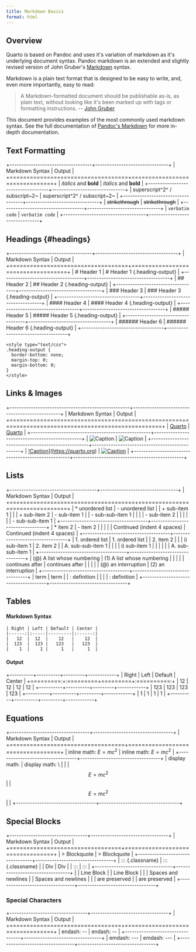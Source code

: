 ```yaml
---
title: Markdown Basics
format: html
---
```


## Overview

Quarto is based on Pandoc and uses it's variation of markdown as it's underlying document syntax. Pandoc markdown is an extended and slightly revised version of John Gruber's [Markdown](https://daringfireball.net/projects/markdown/) syntax.

Markdown is a plain text format that is designed to be easy to write, and, even more importantly, easy to read:

> A Markdown-formatted document should be publishable as-is, as plain text, without looking like it's been marked up with tags or formatting instructions. -- [John Gruber](https://daringfireball.net/projects/markdown/syntax#philosophy)

This document provides examples of the most commonly used markdown syntax. See the full documentation of [Pandoc's Markdown](https://pandoc.org/MANUAL.html#pandocs-markdown) for more in-depth documentation.

## Text Formatting

+-----------------------------------+-------------------------------+
| Markdown Syntax                   | Output                        |
+===================================+===============================+
|     *italics* and **bold**        | *italics* and **bold**        |
+-----------------------------------+-------------------------------+
|     superscript^2^ / subscript~2~ | superscript^2^ / subscript~2~ |
+-----------------------------------+-------------------------------+
|     ~~strikethrough~~             | ~~strikethrough~~             |
+-----------------------------------+-------------------------------+
|     `verbatim code`               | `verbatim code`               |
+-----------------------------------+-------------------------------+

## Headings {#headings}

+-----------------------------------+-----------------------------------+
| Markdown Syntax                   | Output                            |
+===================================+===================================+
|     # Header 1                    | # Header 1 {.heading-output}      |
+-----------------------------------+-----------------------------------+
|     ## Header 2                   | ## Header 2 {.heading-output}     |
+-----------------------------------+-----------------------------------+
|     ### Header 3                  | ### Header 3 {.heading-output}    |
+-----------------------------------+-----------------------------------+
|     #### Header 4                 | #### Header 4 {.heading-output}   |
+-----------------------------------+-----------------------------------+
|     ##### Header 5                | ##### Header 5 {.heading-output}  |
+-----------------------------------+-----------------------------------+
|     ###### Header 6               | ###### Header 6 {.heading-output} |
+-----------------------------------+-----------------------------------+

```{=html}
<style type="text/css">
.heading-output {
  border-bottom: none;
  margin-top: 0;
  margin-bottom: 0;
}
</style>
```
## Links & Images

+---------------------------------------------------+-----------------------------------------------+
| Markdown Syntax                                   | Output                                        |
+===================================================+===============================================+
|     [Quarto](https://quarto.org)                  | [Quarto](https://quarto.org)                  |
+---------------------------------------------------+-----------------------------------------------+
|     ![Caption](elephant.png)                      | ![Caption](elephant.png)                      |
+---------------------------------------------------+-----------------------------------------------+
|     [!Caption](elephant.png)](https://quarto.org) | [![Caption](elephant.png)](https:/quarto.org) |
+---------------------------------------------------+-----------------------------------------------+

## Lists

+-------------------------------------+---------------------------------+
| Markdown Syntax                     | Output                          |
+=====================================+=================================+
|     * unordered list                | -   unordered list              |
|         + sub-item 1                |                                 |
|         + sub-item 2                |     -   sub-item 1              |
|             - sub-sub-item 1        |                                 |
|                                     |     -   sub-item 2              |
|                                     |                                 |
|                                     |         -   sub-sub-item 1      |
+-------------------------------------+---------------------------------+
|     *   item 2                      | -   item 2                      |
|                                     |                                 |
|         Continued (indent 4 spaces) |     Continued (indent 4 spaces) |
+-------------------------------------+---------------------------------+
|     1. ordered list                 | 1.  ordered list                |
|     2. item 2                       |                                 |
|         i) sub-item 1               | 2.  item 2                      |
|              A.  sub-sub-item 1     |                                 |
|                                     |     i)  sub-item 1              |
|                                     |                                 |
|                                     |         A.  sub-sub-item 1      |
+-------------------------------------+---------------------------------+
|     (@)  A list whose numbering     | (1) A list whose numbering      |
|                                     |                                 |
|     continues after                 | continues after                 |
|                                     |                                 |
|     (@)  an interruption            | (2) an interruption             |
+-------------------------------------+---------------------------------+
|     term                            | term                            |
|     : definition                    |                                 |
|                                     | :   definition                  |
+-------------------------------------+---------------------------------+

## Tables

#### Markdown Syntax

    | Right | Left | Default | Center |
    |------:|:-----|---------|:------:|
    |   12  |  12  |    12   |    12  |
    |  123  |  123 |   123   |   123  |
    |    1  |    1 |     1   |     1  |

#### Output

+----------+----------+---------+------------+
| Right    | Left     | Default | Center     |
+=========:+:=========+=========+:==========:+
| 12       | 12       | 12      | 12         |
+----------+----------+---------+------------+
| 123      | 123      | 123     | 123        |
+----------+----------+---------+------------+
| 1        | 1        | 1       | 1          |
+----------+----------+---------+------------+

## Equations

+----------------------------------+----------------------------------+
| Markdown Syntax                  | Output                           |
+==================================+==================================+
|     inline math: $E = mc^{2}$    | inline math: $E=mc^{2}$          |
+----------------------------------+----------------------------------+
|     display math:                | display math: \                  |
|                                  | $$E = mc^{2}$$                   |
|     $$E = mc^{2}$$               |                                  |
+----------------------------------+----------------------------------+

## Special Blocks

+---------------------------------+---------------------------------+
| Markdown Syntax                 | Output                          |
+=================================+=================================+
|     > Blockquote                | > Blockquote                    |
+---------------------------------+---------------------------------+
|     ::: {.classname}            | ::: {.classname}                |
|     Div                         | Div                             |
|     :::                         | :::                             |
+---------------------------------+---------------------------------+
|     | Line Block                | | Line Block                    |
|     |   Spaces and newlines     | |    Spaces and newlines        |
|     |   are preserved           | |    are preserved              |
+---------------------------------+---------------------------------+

### Special Characters

+---------------------------------+---------------------------------+
| Markdown Syntax                 | Output                          |
+=================================+=================================+
|     endash: --                  | endash: --                      |
+---------------------------------+---------------------------------+
|     emdash: ---                 | emdash: ---                     |
+---------------------------------+---------------------------------+
